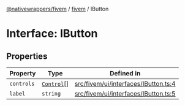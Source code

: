 [@nativewrappers/fivem](../../README.md) / [fivem](../README.md) / IButton

# Interface: IButton

## Properties

| Property | Type | Defined in |
| ------ | ------ | ------ |
| `controls` | [`Control`](../enumerations/Control.md)[] | [src/fivem/ui/interfaces/IButton.ts:4](https://github.com/nativewrappers/fivem/blob/2d4fa96d0a81695a673fe4c595d3abfefbf554a5/src/fivem/ui/interfaces/IButton.ts#L4) |
| `label` | `string` | [src/fivem/ui/interfaces/IButton.ts:5](https://github.com/nativewrappers/fivem/blob/2d4fa96d0a81695a673fe4c595d3abfefbf554a5/src/fivem/ui/interfaces/IButton.ts#L5) |
